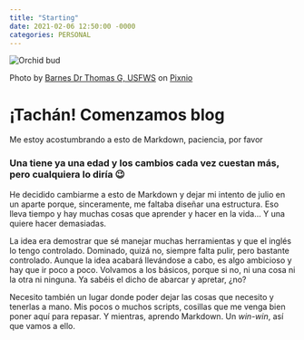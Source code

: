 ```yaml
---
title: "Starting"
date: 2021-02-06 12:50:00 -0000
categories: PERSONAL
---
```

![Orchid bud](/images/PIXNIO-18191-358x544.jpg "Orchid bud")

Photo by <a href="https://pixnio.com/flora-plants/flowers/orchid-flower-pictures/spreding-pogonia-or-rosebud-orchid-cleistes-divaricata-plant-with-pink-and-yellow-blossom">Barnes Dr Thomas G, USFWS</a> on <a href="https://pixnio.com/">Pixnio</a>
# ¡Tachán! Comenzamos blog
Me estoy acostumbrando a esto de Markdown, paciencia, por favor

### Una tiene ya una edad y los cambios cada vez cuestan más, pero cualquiera lo diría 😉

He decidido cambiarme a esto de Markdown y dejar mi intento de julio en un aparte porque, sinceramente, me faltaba diseñar una estructura. Eso lleva tiempo 
y hay muchas cosas que aprender y hacer en la vida... Y una quiere hacer demasiadas. 

La idea era demostrar que sé manejar muchas herramientas y que el inglés lo tengo controlado. Dominado, quizá no, siempre falta pulir, pero bastante controlado.
Aunque la idea acabará llevándose a cabo, es algo ambicioso y hay que ir poco a poco. Volvamos a los básicos, porque si no, ni una cosa ni la otra ni ninguna. Ya sabéis 
el dicho de abarcar y apretar, ¿no?

Necesito también un lugar donde poder dejar las cosas que necesito y tenerlas a mano. Mis pocos o muchos scripts, cosillas que me venga bien poner aquí para repasar. 
Y mientras, aprendo Markdown. Un _win-win_, así que vamos a ello.
